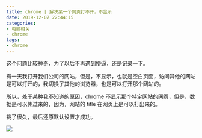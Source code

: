 ```yaml
---
title: chrome | 解决某一个网页打不开，不显示
date: 2019-12-07 22:44:15
categories:
- 电脑相关
- chrome
tags:
- chrome
---
```

这个问题比较神奇，为了以后不再遇到懵逼，还是记录一下。

<!-- more -->

有一天我打开我们公司的网站，但是，不显示，也就是空白页面，访问其他的网站是可以打开的，我切换了其他的浏览器，也是可以打开那个网站的。

所以，处于某种我不知道的原因，chrome 不显示那个特定网站的网页，但是，数据是可以传过来的，因为，网站的 title 在网页上是可以打出来的。

挑了很久，最后还原默认设置才成功。

![](/images/computer/4_0.png)
